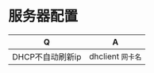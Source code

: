 # 服务器配置

| Q                | A                 |
| ---              | ---               |
| DHCP不自动刷新ip | dhclient `网卡名` |
